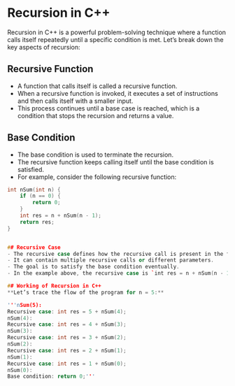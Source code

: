 # Recursion in C++

Recursion in C++ is a powerful problem-solving technique where a function calls itself repeatedly until a specific condition is met. Let’s break down the key aspects of recursion:

## Recursive Function

- A function that calls itself is called a recursive function.
- When a recursive function is invoked, it executes a set of instructions and then calls itself with a smaller input.
- This process continues until a base case is reached, which is a condition that stops the recursion and returns a value.

## Base Condition

- The base condition is used to terminate the recursion.
- The recursive function keeps calling itself until the base condition is satisfied.
- For example, consider the following recursive function:

  
```cpp
int nSum(int n) {
    if (n == 0) {
        return 0;
    }
    int res = n + nSum(n - 1);
    return res;
}


## Recursive Case
- The recursive case defines how the recursive call is present in the function.
- It can contain multiple recursive calls or different parameters.
- The goal is to satisfy the base condition eventually.
- In the example above, the recursive case is `int res = n + nSum(n - 1);`.

## Working of Recursion in C++
**Let’s trace the flow of the program for n = 5:**

'''nSum(5):
Recursive case: int res = 5 + nSum(4);
nSum(4):
Recursive case: int res = 4 + nSum(3);
nSum(3):
Recursive case: int res = 3 + nSum(2);
nSum(2):
Recursive case: int res = 2 + nSum(1);
nSum(1):
Recursive case: int res = 1 + nSum(0);
nSum(0):
Base condition: return 0;'''
